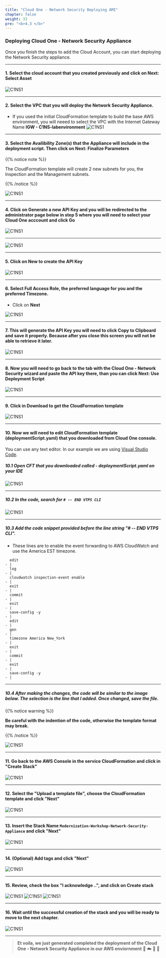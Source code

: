 ```yaml
---
title: "Cloud One - Network Security Deploying AMI"
chapter: false
weight: 33
pre: "<b>4.3 </b>"
---
```


### Deploying Cloud One - Network Security Appliance 

Once you finish the steps to add the Cloud Account, you can start deploying the Network Security appliance.

---

#### 1. Select the cloud account that you created previously and click on **Next: Select Asset**

![C1NS1](/images/deploy_protec_1.png) 

---

#### 2. Select the VPC that you will deploy the Network Security Appliance.

- If you used the initial CloudFormation template to build the base AWS environment, you will neeed to select the VPC with the Internet Gateway Name **IGW - C1NS-labenvironment**
![C1NS1](/images/deploy_protec_2.png) 

---

#### 3. Select the Availibility Zone(s) that the Appliance will include in the deployment script. Then click on **Next: Finalize Parameters** 

{{% notice note %}}
<p style='text-align: left;'>
The CloudFormation template will create 2 new subnets for you, the Inspection and the Management subnets.
</p>
{{% /notice %}}

![C1NS1](/images/deploy_protec_3.png) 

---

#### 4. Click on **Generate a new API Key** and you will be redirected to the administrator page below in step 5 where you will need to select your Cloud One acccount and click Go

![C1NS1](/images/deploy_protec_ssh.png) 

---

![C1NS1](/images/deploy_protec_4.png) 

---

#### 5. Click on **New** to create the API Key

![C1NS1](/images/deploy_protec_5.png) 

---

#### 6. Select **Full Access Role**, the preferred **language** for you and the preferred **Timezone**. 

- Click on **Next**

![C1NS1](/images/deploy_protec_6.png)

---

#### 7. This will generate the API Key you will need to click Copy to Clipboard and save it properly. Because after you close this screen you will not be able to retrieve it later. 

![C1NS1](/images/deploy_protec_7.png) 

---

#### 8. Now you will need to go back to the tab with the Cloud One - Network Security wizard and paste the API key there, than you can click Next: Use Deployment Script

![C1NS1](/images/deploy_protec_ssh.png)

---

#### 9. Click in Download to get the CloudFormation template

![C1NS1](/images/deploy_protec_9.png) 

---

#### 10. Now we will need to edit CloudFormation template (deploymentScript.yaml) that you downloaded from Cloud One console. 

You can use any text editor. In our example we are using [Visual Studio Code](https://code.visualstudio.com/download).

##### 10.1 Open CFT that you downloaded called - deploymentScript.yaml on your IDE

![C1NS1](/images/deploy_protec_10.png) 

---

##### 10.2 In the code, search for <code># -- END VTPS CLI</code>

![C1NS1](/images/deploy_protec_11.png) 

---

##### 10.3 Add the code snippet provided **before** the line string **"# -- END VTPS CLI"**. 

- These lines are to enable the event forwarding to AWS CloudWatch and use the America EST timezone.

```
  edit
- |
  log
- |
  cloudwatch inspection-event enable
- |
  exit
- |
  commit
- |
  exit
- |
  save-config -y
- |
  edit
- |
  gen
- |
  timezone America New_York
- |
  exit
- |
  commit
- |
  exit
- |
  save-config -y
- |
```

---


##### 10.4  After making the changes, the code will be similar to the image below. The selection is the line that I added. Once changed, save the file.

{{% notice warning %}}
<p style='text-align: left;'>
<b>Be careful with the indention of the code, otherwise the template format may break.</b>
</p>
{{% /notice %}}

![C1NS1](/images/deploy_protec_12.png) 

---

#### 11. Go back to the AWS Console in the service CloudFormation and click in "Create Stack"

![C1NS1](/images/deploy_protec_13.png) 

---

#### 12.  Select the "Upload a template file", choose the CloudFormation template and click "Next"

![C1NS1](/images/deploy_protec_14.png) 

---

#### 13.  Insert the Stack Name <code>Modernization-Workshop-Network-Security-Appliance</code> and click "Next"

![C1NS1](/images/deploy_protec_15.png) 

---
#### 14. (Optional) Add tags and click "Next"

![C1NS1](/images/deploy_protec_16.png) 

---
#### 15. Review, check the box "I acknowledge ..", and click on Create stack

![C1NS1](/images/deploy_protec_17.png)
![C1NS1](/images/deploy_protec_18.png)
![C1NS1](/images/deploy_protec_19.png)

---

#### 16. Wait until the successful creation of the stack and you will be ready to move to the next chapter.

![C1NS1](/images/deploy_protec_20.png) 

---
> **Et voila, we just generated completed the deployment of the Cloud One - Network Security Appliance in our AWS enviornment** 🤩 :cloud: 🤖 :rocket: